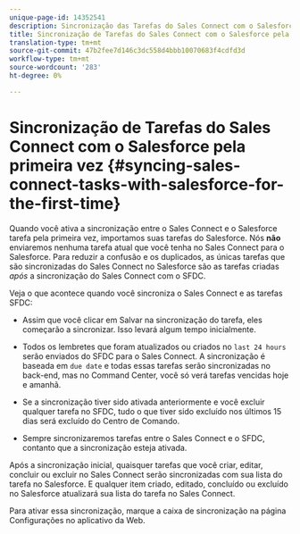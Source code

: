 ```yaml
---
unique-page-id: 14352541
description: Sincronização das Tarefas do Sales Connect com o Salesforce pela primeira vez - Documentos do Marketing - Documentação do produto
title: Sincronização de Tarefas do Sales Connect com o Salesforce pela primeira vez
translation-type: tm+mt
source-git-commit: 47b2fee7d146c3dc558d4bbb10070683f4cdfd3d
workflow-type: tm+mt
source-wordcount: '283'
ht-degree: 0%

---
```



# Sincronização de Tarefas do Sales Connect com o Salesforce pela primeira vez {#syncing-sales-connect-tasks-with-salesforce-for-the-first-time}

Quando você ativa a sincronização entre o Sales Connect e o Salesforce tarefa pela primeira vez, importamos suas tarefas do Salesforce. Nós **não** enviaremos nenhuma tarefa atual que você tenha no Sales Connect para o Salesforce. Para reduzir a confusão e os duplicados, as únicas tarefas que são sincronizadas do Sales Connect no Salesforce são as tarefas criadas *após* a sincronização do Sales Connect com o SFDC.

Veja o que acontece quando você sincroniza o Sales Connect e as tarefas SFDC:

- Assim que você clicar em Salvar na sincronização do tarefa, eles começarão a sincronizar. Isso levará algum tempo inicialmente.

- Todos os lembretes que foram atualizados ou criados no `last 24 hours` serão enviados do SFDC para o Sales Connect. A sincronização é baseada em `due date` e todas essas tarefas serão sincronizadas no back-end, mas no Command Center, você só verá tarefas vencidas hoje e amanhã.

- Se a sincronização tiver sido ativada anteriormente e você excluir qualquer tarefa no SFDC, tudo o que tiver sido excluído nos últimos 15 dias será excluído do Centro de Comando.

- Sempre sincronizaremos tarefas entre o Sales Connect e o SFDC, contanto que a sincronização esteja ativada.

Após a sincronização inicial, quaisquer tarefas que você criar, editar, concluir ou excluir no Sales Connect serão sincronizadas com sua lista do tarefa no Salesforce. E qualquer item criado, editado, concluído ou excluído no Salesforce atualizará sua lista do tarefa no Sales Connect.

Para ativar essa sincronização, marque a caixa de sincronização na página [](http://toutapp.com/next#settings/crm/salesforce/configure) Configurações no aplicativo da Web.

